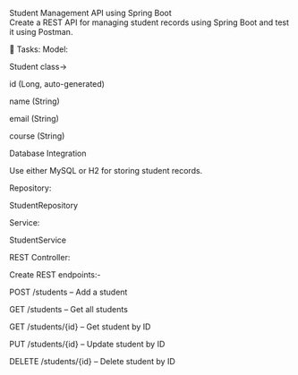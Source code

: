 Student Management API using Spring Boot  
Create a REST API for managing student records using Spring Boot and test it using Postman.

🔧 Tasks:
Model:

Student class->

id (Long, auto-generated)

name (String)

email (String)

course (String)

Database Integration

Use either MySQL or H2 for storing student records.

Repository:

StudentRepository

Service:

StudentService 

REST Controller:

Create REST endpoints:-

POST /students – Add a student

GET /students – Get all students

GET /students/{id} – Get student by ID

PUT /students/{id} – Update student by ID

DELETE /students/{id} – Delete student by ID
